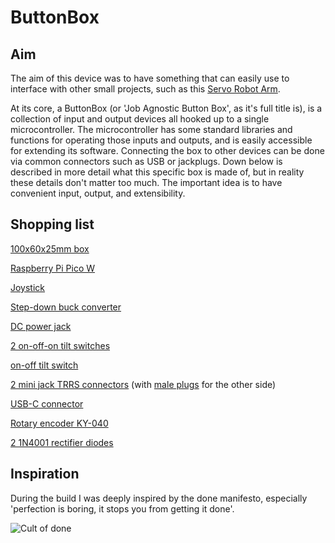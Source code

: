 # ButtonBox

## Aim

The aim of this device was to have something that can easily use to interface with other small projects, such as this  [Servo Robot Arm](https://ls.codetech.nl/shops/346407/files/420569260/otronic-robot-arm-exclusief-servomotors.jpg).

At its core, a ButtonBox (or 'Job Agnostic Button Box', as it's full title is), is a collection of input and output devices all hooked up to a single microcontroller. The microcontroller has some standard libraries and functions for operating those inputs and outputs, and is easily accessible for extending its software. Connecting the box to other devices can be done via common connectors such as USB or jackplugs. Down below is described in more detail what this specific box is made of, but in reality these details don't matter too much. The important idea is to have convenient input, output, and extensibility.

## Shopping list

[100x60x25mm box](https://www.amazon.nl/dp/B0BWLR5D1G?psc=1&ref=ppx_yo2ov_dt_b_product_details)

[Raspberry Pi Pico W](https://www.kiwi-electronics.com/nl/raspberry-pi-pico-w-10938?search=pi%20pico%20w)

[Joystick](https://www.otronic.nl/nl/joystick-module.html)

[Step-down buck converter](https://www.otronic.nl/nl/step-down-buck-converter-van-45v-24v-naar-5v-3a-4r.html)

[DC power jack](https://www.otronic.nl/nl/dc-power-jack-female-55x21mm-dc-022-met-moer.html)

[2 on-off-on tilt switches](https://www.amazon.nl/dp/B07SPYDVKH?psc=1&ref=ppx_yo2ov_dt_b_product_details)

[on-off tilt switch](https://www.amazon.nl/Tuimelschakelaar-Posities-Voertuig-Dashboard-donkerblauw/dp/B0B56S4F1X/ref=sr_1_8?crid=3L6O8K6EK71SE&dib=eyJ2IjoiMSJ9.v541vdw9z-Gsqdh63qAZiGlg7uDVmMBUlbHnGP08O9RVf6p69ldrgtE4g8KSn__hcIeClaAKK7l0NInLeZSTqhHTJH_CTCyFxiU86x4GiNtJAcv-CBNYzTlAGA8MGanajAq-M7Wx2oSaMFku316TlYI3Jl63k6DqbG3dl0X_E35wuIV5jSb1N-itHESdDXuHGwFZfaqp0tnV1S0dEGDBXrJOz8KWfNPMw6UnDviX2oBF_mWYNg1REdci168dECjyM3zp5A3axiMomMmJssktsKRl_-8XIAT4jtMP7ecEo7A.5pwQPmhQj2k5DSSFwV4-vspxP1Y051O7QYNprQhyL3c&dib_tag=se&qid=1714934226&sprefix=spst,aps,103)

[2 mini jack TRRS connectors](https://www.amazon.nl/dp/B089222S84?psc=1&ref=ppx_yo2ov_dt_b_product_details) (with [male plugs](https://www.amazon.nl/dp/B0C276YP29?psc=1&ref=ppx_yo2ov_dt_b_product_details) for the other side)

[USB-C connector](https://www.amazon.nl/dp/B0BB68QYV9?psc=1&ref=ppx_yo2ov_dt_b_product_details)

[Rotary encoder KY-040](https://www.amazon.nl/dp/B07T3672VK?psc=1&ref=ppx_yo2ov_dt_b_product_details)

[2 1N4001 rectifier diodes](https://www.kiwi-electronics.com/nl/1n4001-diode-10-stuks-395?search=diode)



## Inspiration

During the build I was deeply inspired by the done manifesto, especially 'perfection is boring, it stops you from getting it done'.

![Cult of done](https://miro.medium.com/v2/resize:fit:720/format:webp/1*KOVbr0RTE7l60rft2dyclg.png)


